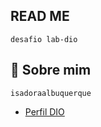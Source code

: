 ## READ ME
    desafio lab-dio 






## 🚀 Sobre mim
    isadoraalbuquerque

- [Perfil DIO ](https://www.dio.me/users/isadoraalbuqueques)
